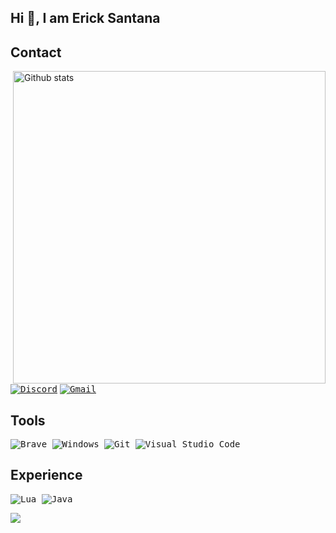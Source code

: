 Hi 👋, I am Erick Santana 
---
## Contact

<img src="https://github-readme-stats-eight-theta.vercel.app/api?username=classdeveloper&show_icons=true&theme=onedark&include_all_commits=true&count_private=true&hide_border=true" align="right"
     alt="Github stats" width="500">

[<kbd>![Discord](https://img.shields.io/badge/Discord-7289DA?style=for-the-badge&logo=discord&logoColor=white)</kbd>](https://discord.com/users/1010300592704475217)
[<kbd>![Gmail](https://img.shields.io/badge/Gmail-D14836?style=for-the-badge&logo=gmail&logoColor=white)</kbd>](mailto:ericksantana.contact@gmail.com)

## Tools
<kbd> ![Brave](https://img.shields.io/badge/Brave-FB542B?style=for-the-badge&logo=Brave&logoColor=white) </kbd>
<kbd> ![Windows](https://img.shields.io/badge/Windows-0078D6?style=for-the-badge&logo=windows&logoColor=white) </kbd>
<kbd> ![Git](https://img.shields.io/badge/git-%23F05033.svg?style=for-the-badge&logo=git&logoColor=white) </kbd>
<kbd> ![Visual Studio Code](https://img.shields.io/badge/Visual%20Studio%20Code-0078d7.svg?style=for-the-badge&logo=visual-studio-code&logoColor=white) </kbd>
## Experience
<kbd> ![Lua](https://img.shields.io/badge/Lua-2C2D72?style=for-the-badge&logo=lua&logoColor=white) </kbd>
<kbd> ![Java](https://img.shields.io/badge/java-%23ED8B00.svg?style=for-the-badge&logo=java&logoColor=white) </kbd>
     
![](https://hit.yhype.me/github/profile?user_id=73546477)

